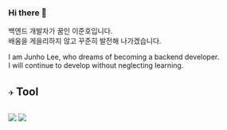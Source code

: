 ### Hi there 👋

백엔드 개발자가 꿈인 이준호입니다.<br>
배움을 게을리하지 않고 꾸준히 발전해 나가겠습니다.<br>

I am Junho Lee, who dreams of becoming a backend developer.<br>
I will continue to develop without neglecting learning.

<br>
✈ <b style="font-size:16pt">Tool</b>


<br><img src="https://img.shields.io/badge/mysql-4479A1?style=for-the-badge&logo=mysql&logoColor=white"> <img src="https://img.shields.io/badge/Oracle-F80000?style=for-the-badge&logo=Oracle&logoColor=white">
<!--
**codingMachineJunior/codingMachineJunior** is a ✨ _special_ ✨ repository because its `README.md` (this file) appears on your GitHub profile.

Here are some ideas to get you started:

- 🔭 I’m currently working on ...
- 🌱 I’m currently learning ...
- 👯 I’m looking to collaborate on ...
- 🤔 I’m looking for help with ...
- 💬   Ask me about ...
- 📫 How to reach me: ...
- 😄 Pronouns: ...
- ⚡ Fun fact: ...
-->
